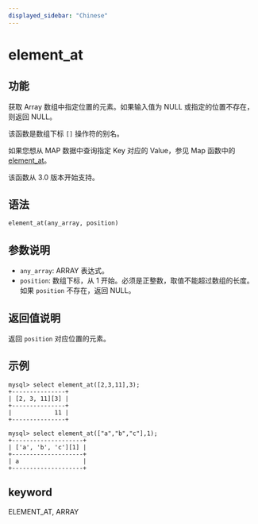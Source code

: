 ```yaml
---
displayed_sidebar: "Chinese"
---
```


# element_at

## 功能

获取 Array 数组中指定位置的元素。如果输入值为 NULL 或指定的位置不存在，则返回 NULL。

该函数是数组下标 `[]` 操作符的别名。

如果您想从 MAP 数据中查询指定 Key 对应的 Value，参见 Map 函数中的 [element_at](../map-functions/element_at.md)。

该函数从 3.0 版本开始支持。

## 语法

```Haskell
element_at(any_array, position)
```

## 参数说明

- `any_array`: ARRAY 表达式。
- `position`: 数组下标，从 1 开始。必须是正整数，取值不能超过数组的长度。如果 `position` 不存在，返回 NULL。

## 返回值说明

返回 `position` 对应位置的元素。

## 示例

```plain text
mysql> select element_at([2,3,11],3);
+---------------+
| [2, 3, 11][3] |
+---------------+
|            11 |
+---------------+

mysql> select element_at(["a","b","c"],1);
+--------------------+
| ['a', 'b', 'c'][1] |
+--------------------+
| a                  |
+--------------------+
```

## keyword

ELEMENT_AT, ARRAY
